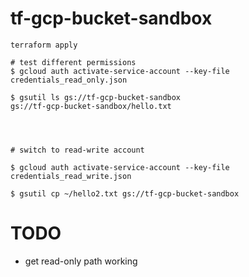 # tf-gcp-bucket-sandbox

```
terraform apply

# test different permissions
$ gcloud auth activate-service-account --key-file credentials_read_only.json

$ gsutil ls gs://tf-gcp-bucket-sandbox
gs://tf-gcp-bucket-sandbox/hello.txt




# switch to read-write account

$ gcloud auth activate-service-account --key-file credentials_read_write.json 

$ gsutil cp ~/hello2.txt gs://tf-gcp-bucket-sandbox

```

# TODO

- get read-only path working